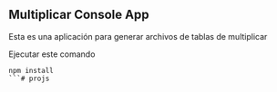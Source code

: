

## Multiplicar Console App

Esta es una aplicación para generar archivos de tablas de multiplicar

Ejecutar este comando

```
npm install
```#   p r o j s  
 